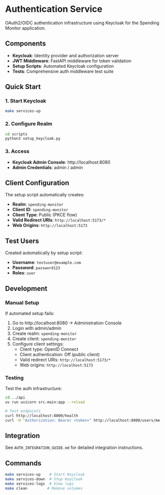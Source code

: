# Authentication Service

OAuth2/OIDC authentication infrastructure using Keycloak for the Spending Monitor application.

## Components

- **Keycloak**: Identity provider and authorization server
- **JWT Middleware**: FastAPI middleware for token validation  
- **Setup Scripts**: Automated Keycloak configuration
- **Tests**: Comprehensive auth middleware test suite

## Quick Start

### 1. Start Keycloak
```bash
make services-up
```

### 2. Configure Realm
```bash
cd scripts
python3 setup_keycloak.py
```

### 3. Access
- **Keycloak Admin Console**: http://localhost:8080
- **Admin Credentials**: admin / admin

## Client Configuration

The setup script automatically creates:
- **Realm**: `spending-monitor`
- **Client ID**: `spending-monitor`  
- **Client Type**: Public (PKCE flow)
- **Valid Redirect URIs**: `http://localhost:5173/*`
- **Web Origins**: `http://localhost:5173`

## Test Users

Created automatically by setup script:
- **Username**: `testuser@example.com`
- **Password**: `password123`
- **Roles**: `user`

## Development

### Manual Setup

If automated setup fails:

1. Go to http://localhost:8080 → Administration Console
2. Login with admin/admin
3. Create realm: `spending-monitor`
4. Create client: `spending-monitor`
5. Configure client settings:
   - Client type: OpenID Connect
   - Client authentication: Off (public client)
   - Valid redirect URIs: `http://localhost:5173/*`
   - Web origins: `http://localhost:5173`

### Testing

Test the auth infrastructure:
```bash
cd ../api
uv run uvicorn src.main:app --reload

# Test endpoints
curl http://localhost:8000/health
curl -H "Authorization: Bearer <token>" http://localhost:8000/users/me
```

## Integration

See `AUTH_INTEGRATION_GUIDE.md` for detailed integration instructions.

## Commands

```bash
make services-up    # Start Keycloak
make services-down  # Stop Keycloak  
make services-logs  # View logs
make clean         # Remove volumes
```
